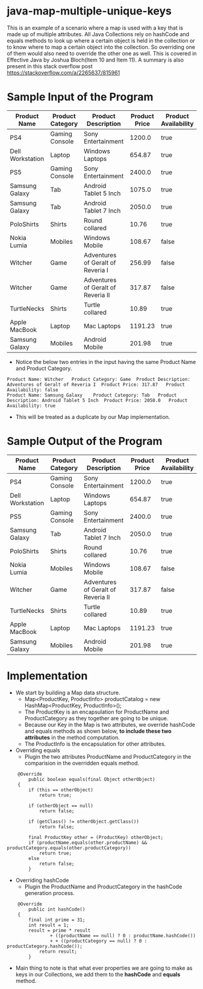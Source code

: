 # java-map-multiple-unique-keys
This is an example of a scenario where a map is used with a key that is made up of multiple attributes. All Java Collections rely on hashCode and equals methods to look up where a certain object is held in the collection or to know where to map a certain object into the collection. So overriding one of them would also need to override the other one as well. This is covered in Effective Java by Joshua Bloch(Item 10 and Item 11). A summary is also present in this stack overflow post https://stackoverflow.com/a/2265637/815961

# Sample Input of the Program
|Product Name|Product Category|Product Description|Product Price|Product Availability
|-----|-----|-----|-----|-----|
|PS4|Gaming Console| Sony Entertainment|1200.0|true
|Dell Workstation| Laptop| Windows Laptops| 654.87| true
|PS5| Gaming Console| Sony Entertainment| 2400.0| true
|Samsung Galaxy| Tab| Android Tablet 5 Inch| 1075.0| true
|Samsung Galaxy| Tab| Android Tablet 7 Inch| 2050.0| true
|PoloShirts| Shirts| Round collared| 10.76| true
|Nokia Lumia| Mobiles| Windows Mobile| 108.67| false
|Witcher| Game| Adventures of Geralt of Reveria I| 256.99| false
|Witcher| Game| Adventures of Geralt of Reveria II| 317.87| false
|TurtleNecks| Shirts| Turtle collared| 10.89| true
|Apple MacBook| Laptop| Mac Laptops| 1191.23| true
|Samsung Galaxy| Mobiles| Android Mobile| 201.98| true

- Notice the below two entries in the input having the same Product Name and Product Category.
```
Product Name: Witcher	Product Category: Game	Product Description: Adventures of Geralt of Reveria I	Product Price: 317.87	Product Availability: false
Product Name: Samsung Galaxy	Product Category: Tab	Product Description: Android Tablet 5 Inch	Product Price: 2050.0	Product Availability: true
```
- This will be treated as a duplicate by our Map implementation.

# Sample Output of the Program
|Product Name|Product Category|Product Description|Product Price|Product Availability
|-----|-----|-----|-----|-----|
|PS4|Gaming Console| Sony Entertainment|1200.0|true
|Dell Workstation| Laptop| Windows Laptops| 654.87| true
|PS5| Gaming Console| Sony Entertainment| 2400.0| true
|Samsung Galaxy| Tab| Android Tablet 7 Inch| 2050.0| true
|PoloShirts| Shirts| Round collared| 10.76| true
|Nokia Lumia| Mobiles| Windows Mobile| 108.67| false
|Witcher| Game| Adventures of Geralt of Reveria II| 317.87| false
|TurtleNecks| Shirts| Turtle collared| 10.89| true
|Apple MacBook| Laptop| Mac Laptops| 1191.23| true
|Samsung Galaxy| Mobiles| Android Mobile| 201.98| true

# Implementation
- We start by building a Map data structure.
  - Map<ProductKey, ProductInfo> productCatalog = new HashMap<ProductKey, ProductInfo>();
  - The ProductKey is an encapsulation for ProductName and ProductCategory as they together are going to be unique.
  - Because our Key in the Map is two attributes, we override hashCode and equals methods as shown below, **to include these two attributes** in the method computation.
  - The ProductInfo is the encapsulation for other attributes.
- Overriding equals
  - Plugin the two attributes ProductName and ProductCategory in the comparision in the overridden equals method.  
```
	@Override
        public boolean equals(final Object otherObject) 
	{
        if (this == otherObject)
            return true;

        if (otherObject == null)
            return false;
        
        if (getClass() != otherObject.getClass())
            return false;
        
        final ProductKey other = (ProductKey) otherObject;
        if (productName.equals(other.productName) && productCategory.equals(other.productCategory)) 
            return true;
        else
        	return false;
        }
```
- Overriding hashCode
  - Plugin the ProductName and ProductCategory in the hashCode generation process.
```
	@Override
        public int hashCode() 
	{
        final int prime = 31;
        int result = 1;
        result = prime * result
                + ((productName == null) ? 0 : productName.hashCode())
                + + ((productCategory == null) ? 0 : productCategory.hashCode());
            return result;
        }
```

- Main thing to note is that what ever properties we are going to make as keys in our Collections, we add them to the **hashCode** and **equals** method.
